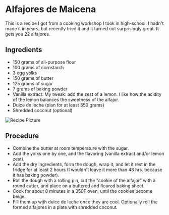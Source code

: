 # Alfajores de Maicena

This is a recipe I got from a cooking workshop I took in high-school. I hadn't made it in years, but recently tried it and it turned out surprisingly great. It gets you 22 alfajores. 

## Ingredients 
- 150 grams of all-purpose flour
- 100 grams of cornstarch
- 3 egg yolks
- 150 grams of butter
- 125 grams of sugar
- 7 grams of baking powder
- Vanilla extract. My tweak: add the zest of a lemon. I like how the acidity of the lemon balances the sweetness of the alfajor. 
- Dulce de leche (plan for at least 350 grams)
- Shredded coconut (optional)

<img src="AlfajoresDeMaicena.jpg" alt="Recipe Picture" class="image">

## Procedure
- Combine the butter at room temperature with the sugar.
- Add the yolks one by one, and the flavoring (vanilla extract and/or lemon zest).
- Add the dry ingredients, form the dough, wrap it, and let it rest in the fridge for at least 2 hours (I wouldn't leave it more than 48 hrs. because it has baking powder).
- Roll the dough with a rolling pin, cut the "cookie of the alfajor" with a round cutter, and place on a buttered and floured baking sheet. 
- Cook for about 8 minutes in a 350F oven, until the cookies become beige. 
- Fill them up with dulce de leche once they are cool. Optionally roll the formed alfajores in a plate with shredded coconut. 
